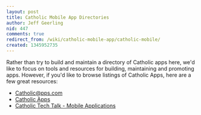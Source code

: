 ```yaml
---
layout: post
title: Catholic Mobile App Directories
author: Jeff Geerling
nid: 447
comments: true
redirect_from: /wiki/catholic-mobile-app/catholic-mobile/
created: 1345952735
---
```

Rather than try to build and maintain a directory of Catholic apps here, we'd like to focus on tools and resources for building, maintaining and promoting apps. However, if you'd like to browse listings of Catholic Apps, here are a few great resources:

<ul>
	<li><a href="http://catholicapps.com/">Catholic@pps.com</a></li>
	<li><a href="http://catholicapps.wordpress.com/">Catholic Apps</a></li>
	<li><a href="http://catholictechtalk.com/mobile-apps/">Catholic Tech Talk - Mobile Applications</a></li>
</ul>
